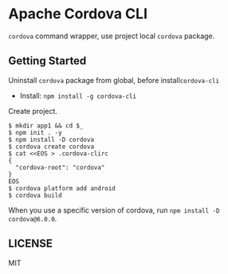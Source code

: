# Apache Cordova CLI
`cordova` command wrapper, use project local `cordova` package.


## Getting Started
Uninstall `cordova` package from global, before install`cordova-cli`

* Install: `npm install -g cordova-cli`

Create project.

```
$ mkdir app1 && cd $_
$ npm init . -y
$ npm install -D cordova
$ cordova create cordova
$ cat <<EOS > .cordova-clirc
{
  "cordova-root": "cordova"
}
EOS
$ cordova platform add android
$ cordova build
```

When you use a specific version of cordova, run `npm install -D cordova@6.0.0`.


## LICENSE
MIT
